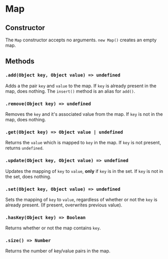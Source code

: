 # Map

## Constructor
The `Map` constructor accepts no arguments. `new Map()` creates an empty map.

## Methods

### `.add(Object key, Object value) => undefined`
Adds a the pair `key` and `value` to the map. If `key` is already present in the map, does nothing. The `insert()` method is an alias for `add()`. 

### `.remove(Object key) => undefined`
Removes the `key` and it's associated value from the map. If `key` is not in the map, does nothing.

### `.get(Object key) => Object value | undefined`
Returns the `value` which is mapped to `key` in the map. If `key` is not present, returns `undefined`.

### `.update(Object key, Object value) => undefined`
Updates the mapping of `key` to `value`, **only** if `key` is in the set. If `key` is not in the set, does nothing.

### `.set(Object key, Object value) => undefined`
Sets the mapping of `key` to `value`, regardless of whether or not the `key` is already present. (If present, overwrites previous value).

### `.hasKey(Object key) => Boolean`
Returns whether or not the map contains `key`.

### `.size() => Number`
Returns the number of key/value pairs in the map.
